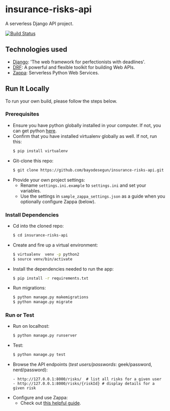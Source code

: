 # insurance-risks-api
A serverless Django API project.

[![Build Status](https://travis-ci.org/bayodesegun/insurance-risks-api.svg?branch=master)](https://travis-ci.org/bayodesegun/insurance-risks-api)

## Technologies used
* [Django](https://www.djangoproject.com/): 'The web framework for perfectionists with deadlines'.
* [DRF](www.django-rest-framework.org/): A powerful and flexible toolkit for building Web APIs.
* [Zappa](https://github.com/Miserlou/Zappa): Serverless Python Web Services.


## Run It Locally
To run your own build, please follow the steps below.

### Prerequisites
* Ensure you have python globally installed in your computer. If not, you can get python [here](https://www.python.org").
* Confirm that you have installed virtualenv globally as well. If not, run this:
  ```bash
  $ pip install virtualenv
  ```
* Git-clone this repo:
  ```bash
  $ git clone https://github.com/bayodesegun/insurance-risks-api.git
  ```
* Provide your own project settings:
  - Rename ```settings.ini.example``` to ```settings.ini``` and set your variables.
  - Use the settings in ```sample_zappa_settings.json``` as a guide when you optionally configure Zappa (below).

### Install Dependencies
* Cd into the cloned repo:
  ```bash
  $ cd insurance-risks-api
  ```
* Create and fire up a virtual environment:
  ```bash
  $ virtualenv  venv -p python2
  $ source venv/bin/activate
  ```
* Install the dependencies needed to run the app:
  ```bash
  $ pip install -r requirements.txt
  ```
* Run migrations:
  ```bash
  $ python manage.py makemigrations
  $ python manage.py migrate
  ```

### Run or Test
- Run on localhost:
  ```bash
  $ python manage.py runserver
  ```
- Test:
  ```bash
  $ python manage.py test
  ```
- Browse the API endpoints (*test users/passwords*: geek/password, nerd/password):
  ```
  - http://127.0.0.1:8000/risks/  # list all risks for a given user
  - http://127.0.0.1:8000/risks/{riskId} # display details for a given risk
  ```
- Configure and use Zappa:
  - Check out [this helpful guide](https://edgarroman.github.io/zappa-django-guide/).

